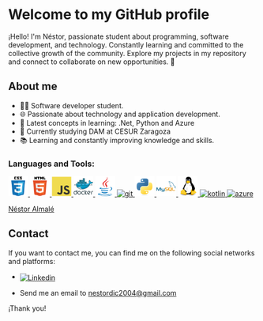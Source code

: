 # Welcome to my GitHub profile

¡Hello! I'm Néstor, passionate student about programming, software development, and technology. Constantly learning and committed to the collective growth of the community. Explore my projects in my repository and connect to collaborate on new opportunities. 🚀

## About me
              
- 👨‍💻 Software developer student.
- 🌐 Passionate about technology and application development.
- 🧠 Latest concepts in learning: .Net, Python and Azure
- 🔭 Currently studying DAM at CESUR Zaragoza
- 📚 Learning and constantly improving knowledge and skills.

### Languages and Tools:
<p align="left">
  
  <a href="https://www.w3schools.com/css/" target="_blank" rel="noreferrer">
    <img src="https://raw.githubusercontent.com/devicons/devicon/master/icons/css3/css3-original-wordmark.svg" alt="css" width="40" height="40"/>
  </a>
  
  <a href="https://www.w3.org/html/" target="_blank" rel="noreferrer">
    <img src="https://raw.githubusercontent.com/devicons/devicon/master/icons/html5/html5-original-wordmark.svg" alt="html5" width="40" height="40"/>
  </a>

  <a href="https://developer.mozilla.org/en-US/docs/Web/JavaScript" target="_blank" rel="noreferrer">
    <img src="https://raw.githubusercontent.com/devicons/devicon/master/icons/javascript/javascript-original.svg" alt="javascript" width="40" height="40"/>
  </a>
  
  <a href="https://www.docker.com/" target="_blank" rel="noreferrer">
    <img src="https://raw.githubusercontent.com/devicons/devicon/master/icons/docker/docker-original-wordmark.svg" alt="docker" width="40" height="40"/>
  </a>
  
  <a href="https://www.java.com" target="_blank" rel="noreferrer">
    <img src="https://raw.githubusercontent.com/devicons/devicon/master/icons/java/java-original.svg" alt="java" width="40" height="40"/>
  </a>
  
  <a href="https://git-scm.com/" target="_blank" rel="noreferrer">
    <img src="https://www.vectorlogo.zone/logos/git-scm/git-scm-icon.svg" alt="git" width="40" height="40"/>
  </a>
  
  <a href="https://www.python.org" target="_blank" rel="noreferrer">
    <img src="https://raw.githubusercontent.com/devicons/devicon/master/icons/python/python-original.svg" alt="python" width="40" height="40"/>
  </a>
  
  <a href="https://www.mysql.com/" target="_blank" rel="noreferrer">
    <img src="https://raw.githubusercontent.com/devicons/devicon/master/icons/mysql/mysql-original-wordmark.svg" alt="mysql" width="40" height="40"/>
  </a>
  
  <a href="https://www.linux.org/" target="_blank" rel="noreferrer">
    <img src="https://raw.githubusercontent.com/devicons/devicon/master/icons/linux/linux-original.svg" alt="linux" width="40" height="40"/>
  </a>
  
  <a href="https://kotlinlang.org/" target="_blank" rel="noreferrer">
    <img src="https://upload.wikimedia.org/wikipedia/commons/0/06/Kotlin_Icon.svg" alt="kotlin" width="40" height="40"/>
  </a>
  
  <a href="https://azure.microsoft.com/es-es" target="_blank" rel="noreferrer">
    <img src="https://upload.wikimedia.org/wikipedia/commons/f/fa/Microsoft_Azure.svg" alt="azure" width="40" height="40"/>
  </a>
  

</p>
<div class="badge-base LI-profile-badge" data-locale="es_ES" data-size="large" data-theme="light" data-type="VERTICAL" data-vanity="néstor-almalé-7a34b0254" data-version="v1"><a class="badge-base__link LI-simple-link" href="https://es.linkedin.com/in/n%C3%A9stor-almal%C3%A9-7a34b0254?trk=profile-badge">Néstor Almalé</a></div>
              
## Contact

If you want to contact me, you can find me on the following social networks and platforms:

- <a href="https://www.linkedin.com/in/n%C3%A9stor-almal%C3%A9-7a34b0254/" rel="nofollow"><img align="center" src="https://raw.githubusercontent.com/rahuldkjain/github-profile-readme-generator/master/src/images/icons/Social/linked-in-alt.svg" alt="Linkedin" height="30" width="40" style="max-width: 100%;">
</a>

- Send me an email to [nestordic2004@gmail.com](mailto:nestordic2004@gmail.com)
  
¡Thank you!
